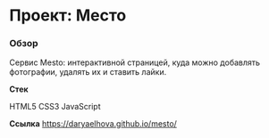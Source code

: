 # Проект: Место

### Обзор

Cервис Mesto: интерактивной страницей, куда можно добавлять фотографии, удалять их и ставить лайки.

**Стек**

HTML5
CSS3
JavaScript

**Ссылка**
https://daryaelhova.github.io/mesto/

